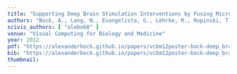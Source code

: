 ```yaml
---
title: "Supporting Deep Brain Stimulation Interventions by Fusing Microelectrode Recordings with Imaging Data"
authors: "Bock, A., Lang, N., Evangelista, G., Lehrke, R., Ropinski, T."
scivis_authors: [ "alebo68" ]
venue: "Visual Computing for Biology and Medicine"
year: 2012
pdf: "https://alexanderbock.github.io/papers/vcbm12poster-bock-deep_brain_stimulation.pdf"
bib: "https://alexanderbock.github.io/papers/vcbm12poster-bock-deep_brain_stimulation.bib"
thumbnail: 
---
```


